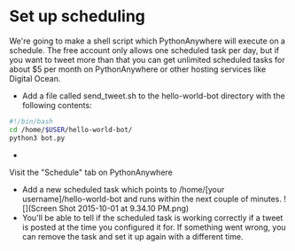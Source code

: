 # Set up scheduling
We're going to make a shell script which PythonAnywhere will execute on a schedule. The free account only allows one scheduled task per day, but if you want to tweet more than that you can get unlimited scheduled tasks for about $5 per month on PythonAnywhere or other hosting services like Digital Ocean.

* Add a file called send_tweet.sh to the hello-world-bot directory with the following contents:
```sh
#!/bin/bash
cd /home/$USER/hello-world-bot/
python3 bot.py
```

* 
Visit the "Schedule" tab on PythonAnywhere
* Add a new scheduled task which points to /home/[your username]/hello-world-bot and runs within the next couple of minutes. ![](Screen Shot 2015-10-01 at 9.34.10 PM.png)
* You'll be able to tell if the scheduled task is working correctly if a tweet is posted at the time you configured it for. If something went wrong, you can remove the task and set it up again with a different time.
